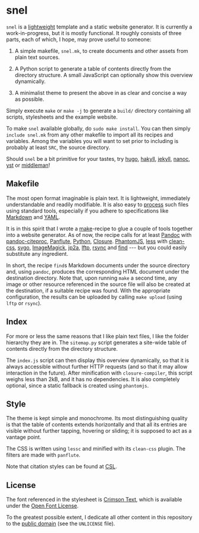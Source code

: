 snel
==============================================================================

`snel` is a [lightweight](http://idlewords.com/talks/website_obesity.htm) 
template and a static website generator. It is currently a work-in-progress, 
but it is mostly functional. It roughly consists of three parts, each of 
which, I hope, may prove useful to someone:

1.  A simple makefile, `snel.mk`, to create documents and other assets from 
    plain text sources.

2.  A Python script to generate a table of contents directly from the 
    directory structure. A small JavaScript can optionally show this overview 
    dynamically. 

3.  A minimalist theme to present the above in as clear and concise a way as 
    possible.

Simply execute `make` or `make -j` to generate a `build/` directory containing 
all scripts, stylesheets and the example website. 

To make `snel` available globally, do `sudo make install`. You can then simply 
`include snel.mk` from any other makefile to import all its recipes and 
variables. Among the variables you will want to set prior to including is 
probably at least `SRC`, the source directory.

Should `snel` be a bit primitive for your tastes, try 
[hugo](http://gohugo.io/), [hakyll](https://jaspervdj.be/hakyll/about.html),
[jekyll](http://jekyllrb.com/), [nanoc](https://nanoc.ws/), 
[yst](https://github.com/jgm/yst) or [middleman](https://middlemanapp.com/)!



Makefile
------------------------------------------------------------------------------

The most open format imaginable is plain text. It is lightweight, immediately 
understandable and readily modifiable. It is also easy to 
[process](https://en.wikipedia.org/wiki/Unix_philosophy) such files using 
standard tools, especially if you adhere to specifications like 
[Markdown](http://commonmark.org/help/) and [YAML](http://www.yaml.org/spec/).

It is in this spirit that I wrote a 
[make](https://www.gnu.org/software/make)-recipe to glue a couple of tools 
together into a website generator. As of now, the recipe calls for at least
[Pandoc](http://pandoc.org/) with 
[pandoc-citeproc](https://github.com/jgm/pandoc-citeproc),
[Panflute](https://github.com/sergiocorreia/panflute),
[Python](https://www.python.org/),
[Closure](https://developers.google.com/closure/compiler/).
[PhantomJS](https://phantomjs.org),
[less](http://lesscss.org/) with 
[clean-css](https://github.com/less/less-plugin-clean-css),
[svgo](https://github.com/svg/svgo),
[ImageMagick](http://www.imagemagick.org/),
[jp2a](https://csl.name/jp2a/),
[lftp](http://lftp.yar.ru/),
[rsync](https://rsync.samba.org/) and
[find](https://www.gnu.org/software/findutils/) --- but you could easily 
substitute any ingredient.

In short, the recipe `find`s Markdown documents under the source directory 
and, using `pandoc`, produces the corresponding HTML document under the 
destination directory. Note that, upon running `make` a second time, any image 
or other resource referenced in the source file will also be created at the 
destination, if a suitable recipe was found. With the appropriate 
configuration, the results can be uploaded by calling `make upload` (using 
`lftp` or `rsync`).



Index
------------------------------------------------------------------------------

For more or less the same reasons that I like plain text files, I like the 
folder hierarchy they are in. The `sitemap.py` script generates a site-wide 
table of contents directly from the directory structure.

The `index.js` script can then display this overview dynamically, so that it 
is always accessible without further HTTP requests (and so that it may allow 
interaction in the future). After minification with `closure-compiler`, this 
script weighs less than 2kB, and it has no dependencies. It is also completely 
optional, since a static fallback is created using `phantomjs`.



Style
------------------------------------------------------------------------------

The theme is kept simple and monochrome. Its most distinguishing quality is 
that the table of contents extends horizontally and that all its entries are 
visible without further tapping, hovering or sliding; it is supposed to act as 
a vantage point.

The CSS is written using `lessc` and minified with its `clean-css` plugin. The 
filters are made with `panflute`.

Note that citation styles can be found at
[CSL](https://github.com/citation-style-language/styles).



License
------------------------------------------------------------------------------

The font referenced in the stylesheet is [Crimson
Text](https://github.com/skosch/Crimson), which is available under the
[Open Font License](http://scripts.sil.org/cms/scripts/page.php?id=OFL).

To the greatest possible extent, I dedicate all other content in this
repository to the [public domain](https://unlicense.org/) (see the
`UNLICENSE` file).

